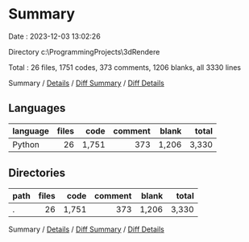 # Summary

Date : 2023-12-03 13:02:26

Directory c:\\ProgrammingProjects\\3dRendere

Total : 26 files,  1751 codes, 373 comments, 1206 blanks, all 3330 lines

Summary / [Details](details.md) / [Diff Summary](diff.md) / [Diff Details](diff-details.md)

## Languages
| language | files | code | comment | blank | total |
| :--- | ---: | ---: | ---: | ---: | ---: |
| Python | 26 | 1,751 | 373 | 1,206 | 3,330 |

## Directories
| path | files | code | comment | blank | total |
| :--- | ---: | ---: | ---: | ---: | ---: |
| . | 26 | 1,751 | 373 | 1,206 | 3,330 |

Summary / [Details](details.md) / [Diff Summary](diff.md) / [Diff Details](diff-details.md)